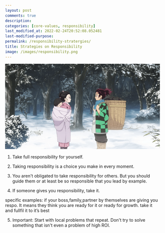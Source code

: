 ```yaml
---
layout: post
comments: true
description:
categories: [core-values, responsibility]
last_modified_at: 2022-02-24T20:52:08.052481
last-modified-purpose:
permalink: /responsibility-stratergies/
title: Strategies on Responsibility
image: /images/responsibility.png
---
```

![](/images/responsibility.png)

1. Take full responsibility for yourself.

2. Taking responsibility is a choice you make in every moment.

3. You aren't obligated to take responsibility for others. But you should guide them or at least be so responsible that you lead by example.

4. If someone gives you responsibility, take it.

specific examples: if your boss,family,partner by themselves are giving you respo. It means they think you are ready for it or ready for growth. take it and fullfil it to it’s best

5. Important: Start with local problems that repeat. Don't try to solve something that isn't even a problem of high ROI.